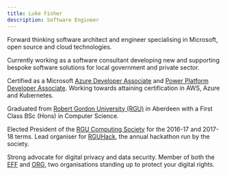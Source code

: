```yaml
---
title: Luke Fisher
description: Software Engineer
---
```


Forward thinking software architect and engineer specialising in Microsoft, open source and cloud technologies.

Currently working as a software consultant developing new and supporting bespoke software solutions for local government and private sector.

Certified as a Microsoft [Azure Developer Associate][ms_ada] and [Power Platform Developer Associate][ms_ppda].
Working towards attaining certification in AWS, Azure and Kubernetes.

Graduated from [Robert Gordon University (RGU)][rgu] in Aberdeen with a First Class BSc (Hons) in Computer Science.

Elected President of the [RGU Computing Society][rgucs] for the 2016-17 and 2017-18 terms.
Lead organiser for [RGUHack][rguhack], the annual hackathon run by the society.

Strong advocate for digital privacy and data security. Member of both the [EFF][eff] and [ORG][org],
two organisations standing up to protect your digital rights.

[rgu]: https://rgu.ac.uk
[rgucs]: https://www.rguunion.co.uk/getinvolved/societies/computing/
[rguhack]: https://rguhack.uk
[eff]: https://eff.org
[org]: https://openrightsgroup.org
[ms_ada]: https://www.credly.com/badges/30a3590f-d7fd-47b1-921a-2b39e709e678/public_url
[ms_ppda]: https://www.credly.com/badges/d949c568-c2df-4ad6-b667-d6b3645b8cbb/public_url